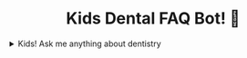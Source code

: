 ## <h1 align="center" id="heading">Kids Dental FAQ Bot! 🦷</h1>


<details>
  <summary>Kids! Ask me anything about dentistry</summary>

I am a bot specializing in kids dentistry. I am here to answer your questions in a fun way that children can understand. 
</details>

<p></p>


